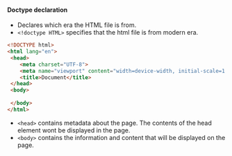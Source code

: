 #### Doctype declaration
- Declares which era the HTML file is from.
- `<!doctype HTML>` specifies that the html file is from modern era.
```html
<!DOCTYPE html>
<html lang="en">
 <head>
    <meta charset="UTF-8">
    <meta name="viewport" content="width=device-width, initial-scale=1.0">
    <title>Document</title>
 </head>
 <body>
 
 </body>
</html>
```
- `<head>` contains metadata about the page. The contents of the head element wont be displayed in the page.
- `<body>` contains the information and content that will be displayed on the page.
